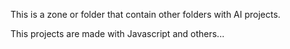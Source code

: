 This is a zone or folder that contain other folders with AI projects.

This projects are made with Javascript and others...